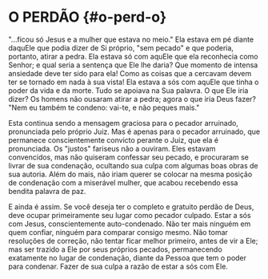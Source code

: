 # O PERDÃO {#o-perd-o}

&quot;...ficou só Jesus e a mulher que estava no meio.&quot; Ela estava em pé diante daquEle que podia dizer de Si próprio, &quot;sem pecado&quot; e que poderia, portanto, atirar a pedra. Ela estava só com aquEle que ela reconhecia como Senhor; e qual seria a sentença que Ele lhe daria? Que momento de intensa ansiedade deve ter sido para ela! Como as coisas que a cercavam devem ter se tornado em nada à sua vista! Ela estava a sós com aquEle que tinha o poder da vida e da morte. Tudo se apoiava na Sua palavra. O que Ele iria dizer? Os homens não ousaram atirar a pedra; agora o que iria Deus fazer? &quot;Nem eu também te condeno: vai-te, e não peques mais.&quot;

Esta continua sendo a mensagem graciosa para o pecador arruinado, pronunciada pelo próprio Juiz. Mas é apenas para o pecador arruinado, que permanece conscientemente convicto perante o Juiz, que ela é pronunciada. Os &quot;justos&quot; fariseus não a ouviram. Eles estavam convencidos, mas não quiseram confessar seu pecado, e procuraram se livrar de sua condenação, ocultando sua culpa com algumas boas obras de sua autoria. Além do mais, não iriam querer se colocar na mesma posição de condenação com a miserável mulher, que acabou recebendo essa bendita palavra de paz.

E ainda é assim. Se você deseja ter o completo e gratuito perdão de Deus, deve ocupar primeiramente seu lugar como pecador culpado. Estar a sós com Jesus, conscientemente auto-condenado. Não ter mais ninguém em quem confiar, ninguém para comparar consigo mesmo. Não tomar resoluções de correção, não tentar ficar melhor primeiro, antes de vir a Ele; mas ser trazido a Ele por seus próprios pecados, permanecendo exatamente no lugar de condenação, diante da Pessoa que tem o poder para condenar. Fazer de sua culpa a razão de estar a sós com Ele.